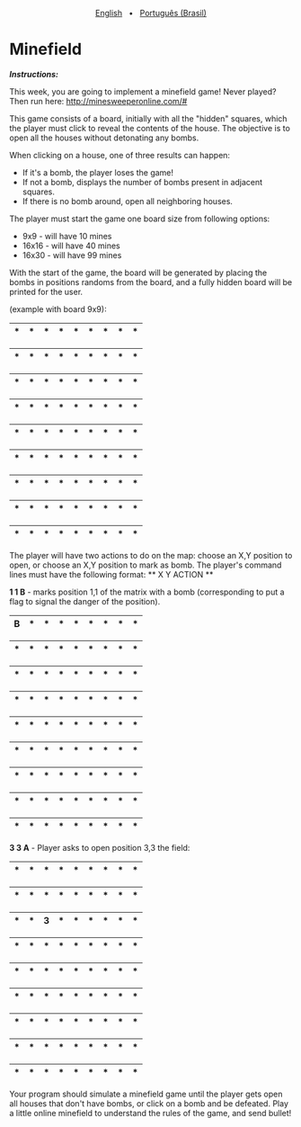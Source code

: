 <p align="center">
  <a href="https://github.com/diegofilbal/campo-minado/blob/master/README-en.md">English</a>&nbsp;&nbsp;&nbsp;•&nbsp;&nbsp;
  <a href="https://github.com/diegofilbal/campo-minado/blob/master/README.md">Português (Brasil)</a>
</p>

# Minefield

***Instructions:***

This week, you are going to implement a minefield game! Never played? Then
run here: http://minesweeperonline.com/#

This game consists of a board, initially with all the "hidden" squares, which the player must click to reveal the contents of the house. The objective is to open all the houses without detonating any bombs.

When clicking on a house, one of three results can happen:
* If it's a bomb, the player loses the game!
* If not a bomb, displays the number of bombs present in adjacent squares.
* If there is no bomb around, open all neighboring houses.

The player must start the game one board size from following options:
* 9x9 - will have 10 mines
* 16x16 - will have 40 mines
* 16x30 - will have 99 mines

With the start of the game, the board will be generated by placing the bombs in positions randoms from the board, and a fully hidden board will be printed for the user.

(example with board 9x9):

\* | \* | \* | \* | \* | \* | \* | \* | \*
---|----|----|----|----|----|----|----|---

\* | \* | \* | \* | \* | \* | \* | \* | \*
---|----|----|----|----|----|----|----|---

\* | \* | \* | \* | \* | \* | \* | \* | \*
---|----|----|----|----|----|----|----|---

\* | \* | \* | \* | \* | \* | \* | \* | \*
---|----|----|----|----|----|----|----|---

\* | \* | \* | \* | \* | \* | \* | \* | \*
---|----|----|----|----|----|----|----|---

\* | \* | \* | \* | \* | \* | \* | \* | \*
---|----|----|----|----|----|----|----|---

\* | \* | \* | \* | \* | \* | \* | \* | \*
---|----|----|----|----|----|----|----|---

\* | \* | \* | \* | \* | \* | \* | \* | \*
---|----|----|----|----|----|----|----|---

\* | \* | \* | \* | \* | \* | \* | \* | \*
---|----|----|----|----|----|----|----|---

The player will have two actions to do on the map: choose an X,Y position to open, or choose an X,Y position to mark as bomb. The player's command lines must have the following format: ** X Y ACTION **
  
**1 1 B** - marks position 1,1 of the matrix with a bomb (corresponding to put a flag to signal the danger of the position).

B | \* | \* | \* | \* | \* | \* | \* | \*
---|----|----|----|----|----|----|----|---

\* | \* | \* | \* | \* | \* | \* | \* | \*
---|----|----|----|----|----|----|----|---

\* | \* | \* | \* | \* | \* | \* | \* | \*
---|----|----|----|----|----|----|----|---

\* | \* | \* | \* | \* | \* | \* | \* | \*
---|----|----|----|----|----|----|----|---

\* | \* | \* | \* | \* | \* | \* | \* | \*
---|----|----|----|----|----|----|----|---

\* | \* | \* | \* | \* | \* | \* | \* | \*
---|----|----|----|----|----|----|----|---

\* | \* | \* | \* | \* | \* | \* | \* | \*
---|----|----|----|----|----|----|----|---

\* | \* | \* | \* | \* | \* | \* | \* | \*
---|----|----|----|----|----|----|----|---

\* | \* | \* | \* | \* | \* | \* | \* | \*
---|----|----|----|----|----|----|----|---

**3 3 A** - Player asks to open position 3,3 the field:


\* | \* | \* | \* | \* | \* | \* | \* | \*
---|----|----|----|----|----|----|----|---

\* | \* | \* | \* | \* | \* | \* | \* | \*
---|----|----|----|----|----|----|----|---

\* | \* | 3 | \* | \* | \* | \* | \* | \*
---|----|----|----|----|----|----|----|---

\* | \* | \* | \* | \* | \* | \* | \* | \*
---|----|----|----|----|----|----|----|---

\* | \* | \* | \* | \* | \* | \* | \* | \*
---|----|----|----|----|----|----|----|---

\* | \* | \* | \* | \* | \* | \* | \* | \*
---|----|----|----|----|----|----|----|---

\* | \* | \* | \* | \* | \* | \* | \* | \*
---|----|----|----|----|----|----|----|---

\* | \* | \* | \* | \* | \* | \* | \* | \*
---|----|----|----|----|----|----|----|---

\* | \* | \* | \* | \* | \* | \* | \* | \*
---|----|----|----|----|----|----|----|---

Your program should simulate a minefield game until the player gets open all houses that don't have bombs, or click on a bomb and be defeated.
Play a little online minefield to understand the rules of the game, and send bullet!
